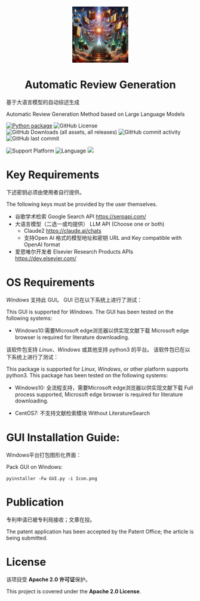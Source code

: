 <p align="center">
  <img src="https://github.com/Invalid-Null/AutomaticReviewGeneration/blob/main/Icon.png" height="150">
</p>


<h1 align="center">
  Automatic Review Generation
</h1>

基于大语言模型的自动综述生成

Automatic Review Generation Method based on Large Language Models


[![Python package](https://github.com/Invalid-Null/AutomaticReviewGeneration/actions/workflows/python-package.yml/badge.svg)](https://github.com/Invalid-Null/AutomaticReviewGeneration/actions/workflows/python-package.yml)
![GitHub License](https://img.shields.io/github/license/Invalid-Null/AutomaticReviewGeneration?logo=github)
![GitHub Downloads (all assets, all releases)](https://img.shields.io/github/downloads/Invalid-Null/AutomaticReviewGeneration/total)
![GitHub commit activity](https://img.shields.io/github/commit-activity/t/Invalid-Null/AutomaticReviewGeneration)
![GitHub last commit](https://img.shields.io/github/last-commit/Invalid-Null/AutomaticReviewGeneration)


![Support Platform](https://img.shields.io/badge/GUI%20Platform-Windows-lightgrey.svg)
![Language](https://img.shields.io/badge/Language-Python3-yellow.svg)
![](https://img.shields.io/badge/-Python-3776AB?style=flat-square&logo=Python&logoColor=ffffff) 


# Key Requirements

下述密钥必须由使用者自行提供。

The following keys must be provided by the user themselves.

 - 谷歌学术检索 Google Search API https://serpapi.com/
 - 大语言模型（二选一或均提供） LLM API (Choose one or both)
   - Claude2 https://claude.ai/chats
   - 支持Open AI 格式的模型地址和密钥 URL and Key compatible with OpenAI format
 - 爱思唯尔开发者 Elsevier Research Products APIs https://dev.elsevier.com/

# OS Requirements

*Windows* 支持此 GUI。 GUI 已在以下系统上进行了测试：

This GUI is supported for *Windows*. The GUI has been tested on the following systems:

+ Windows10:需要Microsoft edge浏览器以供实现文献下载 Microsoft edge browser is required for literature downloading.

该软件包支持 *Linux*、*Windows* 或其他支持 python3 的平台。 该软件包已在以下系统上进行了测试：

This package is supported for  *Linux*, *Windows*, or other platform supports python3. This package has been tested on the following systems:

+ Windows10: 全流程支持，需要Microsoft edge浏览器以供实现文献下载 Full process supported, Microsoft edge browser is required for literature downloading. 

+ CentOS7: 不支持文献检索模块 Without LiteratureSearch



# GUI Installation Guide:
Windows平台打包图形化界面：

Pack GUI on Windows:
```
pyinstaller -Fw GUI.py -i Icon.png
```

# Publication

专利申请已被专利局接收；文章在投。

The patent application has been accepted by the Patent Office; the article is being submitted.


# License

该项目受 **Apache 2.0 许可证**保护。

This project is covered under the **Apache 2.0 License**.
